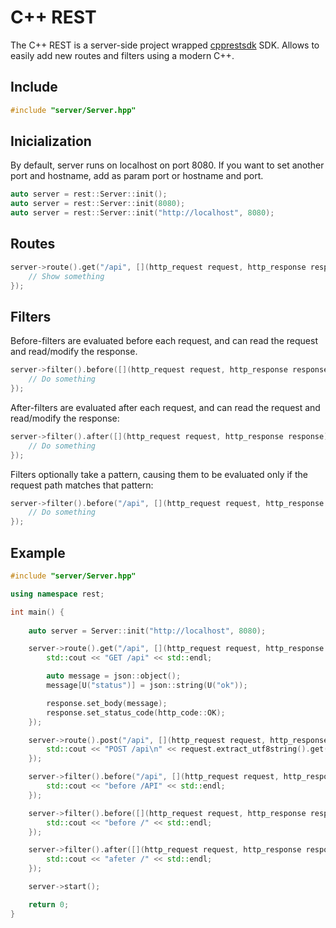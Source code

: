 # C++ REST

The C++ REST is a server-side project wrapped [cpprestsdk](https://github.com/Microsoft/cpprestsdk) SDK. Allows to easily add new routes and filters using a modern C++. 

## Include

````c++
#include "server/Server.hpp"
````

## Inicialization

By default, server runs on localhost on port 8080. If you want to set another port and hostname, add as param port or hostname and port.

````c++
auto server = rest::Server::init();
auto server = rest::Server::init(8080);
auto server = rest::Server::init("http://localhost", 8080);
````

## Routes



````c++
server->route().get("/api", [](http_request request, http_response response) {
	// Show something
});
````

## Filters

Before-filters are evaluated before each request, and can read the request and read/modify the response.

````c++
server->filter().before([](http_request request, http_response response) {
	// Do something
});
````

After-filters are evaluated after each request, and can read the request and read/modify the response:

````c++
server->filter().after([](http_request request, http_response response) {
	// Do something
});
````

Filters optionally take a pattern, causing them to be evaluated only if the request path matches that pattern:

````c++
server->filter().before("/api", [](http_request request, http_response response) {
	// Do something
});
````

## Example

````c++
#include "server/Server.hpp"

using namespace rest;

int main() {
	
	auto server = Server::init("http://localhost", 8080);

	server->route().get("/api", [](http_request request, http_response response) {
		std::cout << "GET /api" << std::endl;

		auto message = json::object();
		message[U("status")] = json::string(U("ok"));

		response.set_body(message);
		response.set_status_code(http_code::OK);
	});

	server->route().post("/api", [](http_request request, http_response response) {
		std::cout << "POST /api\n" << request.extract_utf8string().get() << std::endl;
	});

	server->filter().before("/api", [](http_request request, http_response response) {
		std::cout << "before /API" << std::endl;
	});

	server->filter().before([](http_request request, http_response response) {
		std::cout << "before /" << std::endl;
	});

	server->filter().after([](http_request request, http_response response) {
		std::cout << "afeter /" << std::endl;
	});

	server->start();

    return 0;
}


````